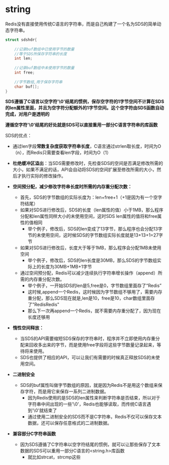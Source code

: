 # string

Redis没有直接使用传统C语言的字符串，而是自己构建了一个名为SDS的简单动态字符串。

```c
struct sdshdr{
    
    //记录buf数组中已使用字节的数量
    //等于SDS所保存字符串的长度
    int len;
    
    //记录buf数组中未使用字节的数量
    int free;
    
    //字节数组,用于保存字符串
    char buf[];
}
```

**SDS遵循了C语言以空字符'\0'结尾的惯例，保存空字符的1字节空间不计算在SDS的len属性里面，并且为空字符分配额外的1字节空间。这个空字符由SDS函数自动完成，对用户是透明的**

**遵循空字符'\0'结尾的好处就是SDS可以直接重用一部分C语言字符串的库函数**

SDS的优点：

- 通过len字段**常数复杂度获取字符串长度**，C语言通过strlen取长度，时间为O（n），而Redis只需要查看len字段，时间为O（1）
- **杜绝缓冲区溢出**：当SDS需要修改时，先检查SDS的空间是否满足修改所需的大小，如果不满足的话，API会自动将SDS的空间扩展至修改所需的大小，然后才执行实际的修改操作。
- **空间预分配，减少修改字符串长度时所需的内存重分配次数：**
  - 首先，SDS的字节数组的实际长度为：len+free+1（+1是因为有一个空字符结尾）
  - 如果对SDS进行修改后，SDS的长度（len属性的值）小于1MB，那么程序分配和len属性同样大小的未使用空间，这时SDS len属性的值将和free属性的值相同
    - 举个例子，修改后，SDS的len变成了13字节，那么程序也会分配13字节的未使用空间，这时候SDS的字节数组实际长度就是13+13+1=27字节
  - 如果对SDS进行修改后，长度大于等于1MB，那么程序会分配1MB未使用空间
    - 举个例子，修改后，SDS的len长度是30MB，那么SDS的字节数组实际上的长度为30MB+1MB+1字节
  - 通过空间预分配，Redis可以减少连续执行字符串增长操作（append）所需的内存重分配次数。
    - 举个例子，一开始SDS的len是5,free是0，字节数组里面存了“Redis”
    - 这时候,append一个Redis，这时候因为字节数组不够用了，需要内存重分配，那么SDS现在就是,len是10，free是10，char数组里面存了"RedisRedis"
    - 那么下一次再append一个Redis，就不需要内存重分配了，因为现在长度还够用

- **惰性空间释放：**
  - 当SDS的API需要缩短SDS保存的字符串时，程序并不立即使用内存重分配来回收多出来的字节，而是使用free字段将这些字节数量记录起来，等待将来使用。
  - SDS也提供了相应的API，可以让我们有需要的时候真正释放SDS的未使用空间。

- **二进制安全**
  - SDS的buf属性叫做字节数组的原因，就是因为Redis不是用这个数组来保存字符，而是用它来保存一系列二进制数据。
    - 因为Redis使用的是SDS的len属性来判断字符串是否结束，所以对于字符串中间出现的一些'\0'，Redis也能够读取，而传统C语言遇到'\0'就结束了
    - 通过使用二进制安全的SDS而不是C字符串，Redis不仅可以保存文本数据，还可以保存任意格式的二进制数据。
- **兼容部分C字符串函数**
  - 因为SDS遵循了C字符串以空字符结尾的惯例，就可以让那些保存了文本数据的SDS可以重用一部分C语言的<string.h>库函数
    - 就比如strcat，strcmp这些